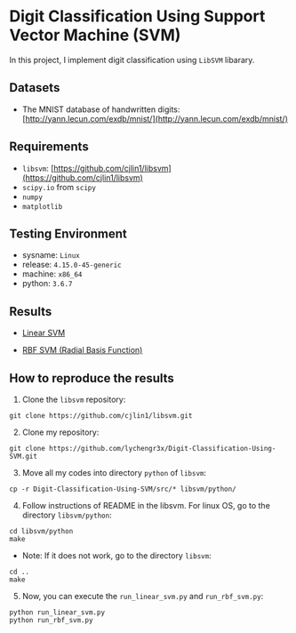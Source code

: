 # Digit Classification Using Support Vector Machine (SVM)

In this project, I implement digit classification using `LibSVM` libarary. 

## Datasets

* The MNIST database of handwritten digits: [http://yann.lecun.com/exdb/mnist/](http://yann.lecun.com/exdb/mnist/)

## Requirements

* `libsvm`: [https://github.com/cjlin1/libsvm](https://github.com/cjlin1/libsvm)
* `scipy.io` from `scipy`
* `numpy`
* `matplotlib`

## Testing Environment  

* sysname: `Linux`  
* release: `4.15.0-45-generic`  
* machine: `x86_64`  
* python: `3.6.7`

## Results

* [Linear SVM](results/Linear_Results.md)

* [RBF SVM (Radial Basis Function)](results/RBF_Results.md)


## How to reproduce the results

1. Clone the `libsvm` repository:

```
git clone https://github.com/cjlin1/libsvm.git
```

2. Clone my repository:

```
git clone https://github.com/lychengr3x/Digit-Classification-Using-SVM.git
```

3. Move all my codes into directory `python` of `libsvm`:

```
cp -r Digit-Classification-Using-SVM/src/* libsvm/python/
```

4. Follow instructions of README in the libsvm. For linux OS, go to the directory `libsvm/python`:

```
cd libsvm/python
make
```

* Note: If it does not work, go to the directory `libsvm`:
  
```
cd ..
make
```

5. Now, you can execute the `run_linear_svm.py` and `run_rbf_svm.py`:

```
python run_linear_svm.py
python run_rbf_svm.py
```